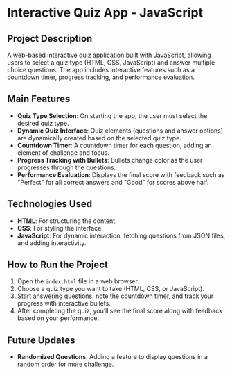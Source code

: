 # Interactive Quiz App - JavaScript

## Project Description

A web-based interactive quiz application built with JavaScript, allowing users to select a quiz type (HTML, CSS, JavaScript) and answer multiple-choice questions. The app includes interactive features such as a countdown timer, progress tracking, and performance evaluation.

## Main Features

- **Quiz Type Selection**: On starting the app, the user must select the desired quiz type.
- **Dynamic Quiz Interface**: Quiz elements (questions and answer options) are dynamically created based on the selected quiz type.
- **Countdown Timer**: A countdown timer for each question, adding an element of challenge and focus.
- **Progress Tracking with Bullets**: Bullets change color as the user progresses through the questions.
- **Performance Evaluation**: Displays the final score with feedback such as "Perfect" for all correct answers and "Good" for scores above half.

## Technologies Used

- **HTML**: For structuring the content.
- **CSS**: For styling the interface.
- **JavaScript**: For dynamic interaction, fetching questions from JSON files, and adding interactivity.

## How to Run the Project

1. Open the `index.html` file in a web browser.
2. Choose a quiz type you want to take (HTML, CSS, or JavaScript).
3. Start answering questions, note the countdown timer, and track your progress with interactive bullets.
4. After completing the quiz, you’ll see the final score along with feedback based on your performance.

## Future Updates

- **Randomized Questions**: Adding a feature to display questions in a random order for more challenge.